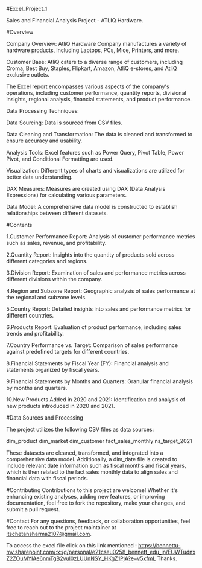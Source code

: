 #Excel_Project_1

Sales and Financial Analysis Project - ATLIQ Hardware.

#Overview

Company Overview: AtliQ Hardware Company manufactures a variety of hardware products, including Laptops, PCs, Mice, Printers, and more.

Customer Base: AtliQ caters to a diverse range of customers, including Croma, Best Buy, Staples, Flipkart, Amazon, AtliQ e-stores, and AtliQ exclusive outlets.

The Excel report encompasses various aspects of the company's operations, including customer performance, quantity reports, divisional insights, regional analysis, financial statements, and product performance.

Data Processing Techniques:

Data Sourcing: Data is sourced from CSV files.

Data Cleaning and Transformation: The data is cleaned and transformed to ensure accuracy and usability.

Analysis Tools: Excel features such as Power Query, Pivot Table, Power Pivot, and Conditional Formatting are used.

Visualization: Different types of charts and visualizations are utilized for better data understanding.

DAX Measures: Measures are created using DAX (Data Analysis Expressions) for calculating various parameters.

Data Model: A comprehensive data model is constructed to establish relationships between different datasets.

#Contents

1.Customer Performance Report: Analysis of customer performance metrics such as sales, revenue, and profitability.

2.Quantity Report: Insights into the quantity of products sold across different categories and regions.

3.Division Report: Examination of sales and performance metrics across different divisions within the company.

4.Region and Subzone Report: Geographic analysis of sales performance at the regional and subzone levels.

5.Country Report: Detailed insights into sales and performance metrics for different countries.

6.Products Report: Evaluation of product performance, including sales trends and profitability.

7.Country Performance vs. Target: Comparison of sales performance against predefined targets for different countries.

8.Financial Statements by Fiscal Year (FY): Financial analysis and statements organized by fiscal years.

9.Financial Statements by Months and Quarters: Granular financial analysis by months and quarters.

10.New Products Added in 2020 and 2021: Identification and analysis of new products introduced in 2020 and 2021.

#Data Sources and Processing

The project utilizes the following CSV files as data sources:

dim_product
dim_market
dim_customer
fact_sales_monthly
ns_target_2021

These datasets are cleaned, transformed, and integrated into a comprehensive data model. Additionally, a dim_date file is created to include relevant date information such as fiscal months and fiscal years, which is then related to the fact sales monthly data to align sales and financial data with fiscal periods.

#Contributing
Contributions to this project are welcome! Whether it's enhancing existing analyses, adding new features, or improving documentation, feel free to fork the repository, make your changes, and submit a pull request.

#Contact
For any questions, feedback, or collaboration opportunities, feel free to reach out to the project maintainer at itschetansharma2107@gmail.com.


To access the excel file click on this link mentioned : https://bennettu-my.sharepoint.com/:x:/g/personal/e21cseu0258_bennett_edu_in/EUWTudnxZ2ZOuMYlAe6nmTgB2vul0zLUUnNSY_HKgZ1PjA?e=v5xfmL
Thanks.
